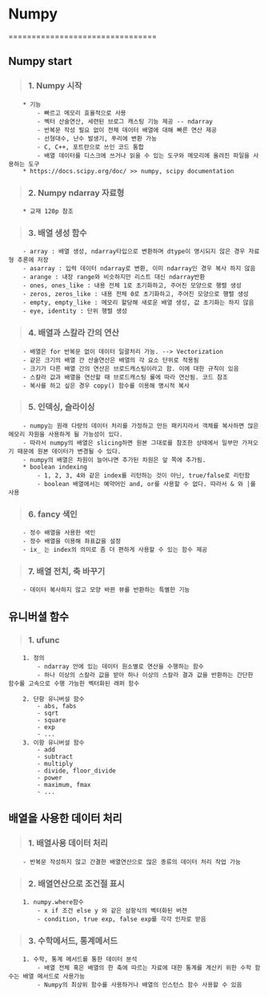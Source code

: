 # Numpy
================================
## Numpy start
>###    1. Numpy 시작
        * 기능
            - 빠르고 메모리 효율적으로 사용
            - 벡터 산술연산, 세련된 브로그 캐스팅 기능 제공 -- ndarray
            - 반복문 작성 필요 없이 전체 데이터 배열에 대해 빠른 연산 제공
            - 선형대수, 난수 발생기, 푸리에 변환 가능
            - C, C++, 포트란으로 쓰인 코드 통합
            - 배열 데이터를 디스크에 쓰거나 읽을 수 있는 도구와 메모리에 올려진 파일을 사용하는 도구
        * https://docs.scipy.org/doc/ >> numpy, scipy documentation
>###    2. Numpy ndarray 자료형
        * 교재 120p 참조
>###    3. 배열 생성 함수
        - array : 배열 생성, ndarray타입으로 변환하며 dtype이 명시되지 않은 경우 자료형 추론에 저장
        - asarray : 입력 데이터 ndarray로 변환, 이미 ndarray인 경우 복사 하지 않음
        - arange : 내장 range와 비슷하지만 리스트 대신 ndarray반환
        - ones, ones_like : 내용 전체 1로 초기화하고, 주어진 모양으로 행렬 생성
        - zeros, zeros_like : 내용 전체 0로 초기화하고, 주어진 모양으로 행렬 생성
        - empty, empty_like : 메모리 할당해 새로운 배열 생성, 값 초기화는 하지 않음
        - eye, identity : 단위 행렬 생성
>###    4. 배열과 스칼라 간의 연산
        - 배열은 for 반복문 없이 데이터 일괄처리 가능. --> Vectorization
        - 같은 크기의 배열 간 산술연산은 배열의 각 요소 단위로 적용됨
        - 크기가 다른 배열 간의 연산은 브로드캐스팅이라고 함. 이에 대한 규칙이 있음
        - 스칼라 값과 배열을 연산할 때 브로드캐스팅 룰에 따라 연산됨. 코드 참조
        - 복사를 하고 싶은 경우 copy() 함수를 이용해 명시적 복사
>###    5. 인덱싱, 슬라이싱
        - numpy는 원래 다량의 데이터 처리를 가정하고 만든 패키지라서 객체를 복사하면 많은 메모리 자원을 사용하게 될 가능성이 있다.
        - 따라서 numpy의 배열은 slicing하면 원본 그대로를 참조한 상태에서 일부만 가져오기 때문에 원본 데이터가 변경될 수 있다.
        - numpy의 배열은 차원이 늘어나면 추가된 차원은 앞 쪽에 추가됨.
        * boolean indexing 
            - 1, 2, 3, 4와 같은 index를 리턴하는 것이 아닌, true/false로 리턴함
            - boolean 배열에서는 예약어인 and, or를 사용할 수 없다. 따라서 & 와 |를 사용
>###    6. fancy 색인
        - 정수 배열을 사용한 색인
        - 정수 배열을 이용해 좌표값을 설정
        - ix_ 는 index의 의미로 좀 더 편하게 사용할 수 있는 함수 제공
>###    7. 배열 전치, 축 바꾸기
        - 데이터 복사하지 않고 모양 바뀐 뷰를 반환하는 특별한 기능
        
## 유니버셜 함수
>###    1. ufunc
        1. 정의
            - ndarray 안에 있는 데이터 원소별로 연산을 수행하는 함수
            - 하나 이상의 스칼라 값을 받아 하나 이상의 스칼라 결과 값을 반환하는 간단한 함수를 고속으로 수행 가능한 벡터화된 래퍼 함수
        
        2. 단항 유니버설 함수
            - abs, fabs
            - sqrt
            - square
            - exp
            - ...
        3. 이항 유니버설 함수
            - add
            - subtract
            - multiply
            - divide, floor_divide
            - power
            - maximum, fmax
            - ...
## 배열을 사용한 데이터 처리
>###    1. 배열사용 데이터 처리
        - 반복문 작성하지 않고 간결한 배열연산으로 많은 종류의 데이터 처리 작업 가능
>###    2. 배열연산으로 조건절 표시
        1. numpy.where함수
            - x if 조건 else y 와 같은 삼항식의 벡터화된 버젼
            - condition, true exp, false exp를 각각 인자로 받음
>###    3. 수학메서드, 통계메서드
        1. 수학, 통계 메서드를 통한 데이터 분석
            - 배열 전체 혹은 배열의 한 축에 따르는 자료에 대한 통계를 계산키 위한 수학 함수는 배열 메서드로 사용가능
            - Numpy의 최상위 함수를 사용하거나 배열의 인스턴스 함수 사용할 수 있음
            